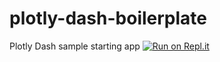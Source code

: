 # plotly-dash-boilerplate
Plotly Dash sample starting app
[![Run on Repl.it](https://repl.it/badge/github/visiont3lab/plotly-dash-boilerplate)](https://repl.it/github/visiont3lab/plotly-dash-boilerplate)